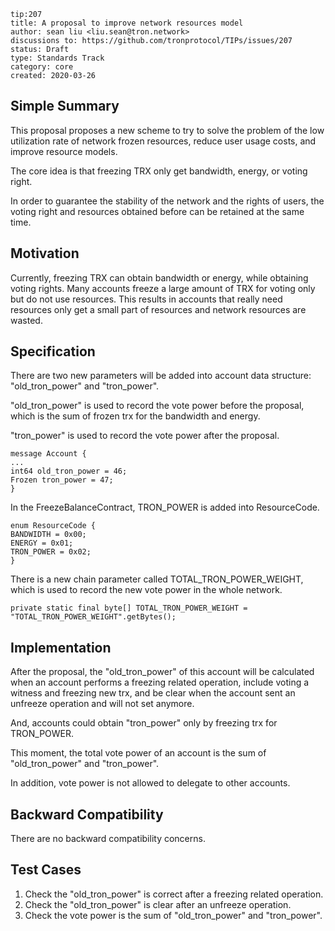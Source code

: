 ``` 
tip:207
title: A proposal to improve network resources model 
author: sean liu <liu.sean@tron.network> 
discussions to: https://github.com/tronprotocol/TIPs/issues/207
status: Draft
type: Standards Track
category: core
created: 2020-03-26
```

## Simple Summary 
This proposal proposes a new scheme to try to solve the problem of the low utilization rate of network frozen resources, 
reduce user usage costs, and improve resource models.

The core idea is that freezing TRX only get bandwidth, energy, or voting right.

In order to guarantee the stability of the network and the rights of users,
the voting right and resources obtained before can be retained at the same time.

## Motivation
Currently, freezing TRX can obtain bandwidth or energy, while obtaining voting rights. 
Many accounts freeze a large amount of TRX for voting only but do not use resources. 
This results in accounts that really need resources only get a small part of resources and network resources are wasted. 

## Specification
There are two new parameters will be added into account data structure:
"old_tron_power" and "tron_power".

"old_tron_power" is used to record the vote power before the proposal, which is the sum of frozen trx for the bandwidth and energy.

"tron_power" is used to record the vote power after the proposal.

```
message Account {
...
int64 old_tron_power = 46;
Frozen tron_power = 47;
}
```


In the FreezeBalanceContract, TRON_POWER is added into ResourceCode.
```
enum ResourceCode {
BANDWIDTH = 0x00;
ENERGY = 0x01;
TRON_POWER = 0x02;
}
```

There is a new chain parameter called TOTAL_TRON_POWER_WEIGHT, which is used to record the new vote power in the whole network.
```
private static final byte[] TOTAL_TRON_POWER_WEIGHT = "TOTAL_TRON_POWER_WEIGHT".getBytes();
```

## Implementation

After the proposal, the "old_tron_power" of this account will be calculated when an account performs a freezing related operation, include voting a witness and freezing new trx,
 and be clear when the account sent an unfreeze operation and will not set anymore.

And, accounts could obtain "tron_power" only by freezing trx for TRON_POWER.

This moment, the total vote power of an account is the sum of "old_tron_power" and "tron_power".

In addition, vote power is not allowed to delegate to other accounts.

## Backward Compatibility
There are no backward compatibility concerns.

## Test Cases
1. Check the "old_tron_power" is correct after a freezing related operation.
2. Check the "old_tron_power" is clear after an unfreeze operation.
3. Check the vote power is the sum of "old_tron_power" and "tron_power".